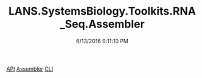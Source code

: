 ﻿---
title: LANS.SystemsBiology.Toolkits.RNA_Seq.Assembler
date: 6/13/2016 9:11:10 PM
---

[API](T-LANS.SystemsBiology.Toolkits.RNA_Seq.Assembler.API.html)
[Assembler](T-LANS.SystemsBiology.Toolkits.RNA_Seq.Assembler.Assembler.html)
[CLI](T-LANS.SystemsBiology.Toolkits.RNA_Seq.Assembler.CLI.html)

